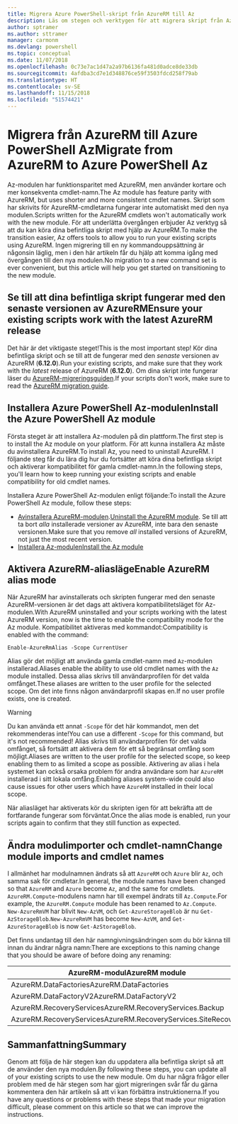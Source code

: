 ```yaml
---
title: Migrera Azure PowerShell-skript från AzureRM till Az
description: Läs om stegen och verktygen för att migrera skript från AzureRM-modulen till den nya Az-modulen.
author: sptramer
ms.author: sttramer
manager: carmonm
ms.devlang: powershell
ms.topic: conceptual
ms.date: 11/07/2018
ms.openlocfilehash: 0c73e7ac1d47a2a97b6136fa481d0adce8de33db
ms.sourcegitcommit: 4afdba3cd7e1d348876ce59f3503fdcd258f79ab
ms.translationtype: HT
ms.contentlocale: sv-SE
ms.lasthandoff: 11/15/2018
ms.locfileid: "51574421"
---
```

# <a name="migrate-from-azurerm-to-azure-powershell-az"></a><span data-ttu-id="ac269-103">Migrera från AzureRM till Azure PowerShell Az</span><span class="sxs-lookup"><span data-stu-id="ac269-103">Migrate from AzureRM to Azure PowerShell Az</span></span>

<span data-ttu-id="ac269-104">Az-modulen har funktionsparitet med AzureRM, men använder kortare och mer konsekventa cmdlet-namn.</span><span class="sxs-lookup"><span data-stu-id="ac269-104">The Az module has feature parity with AzureRM, but uses shorter and more consistent cmdlet names.</span></span>
<span data-ttu-id="ac269-105">Skript som har skrivits för AzureRM-cmdletarna fungerar inte automatiskt med den nya modulen.</span><span class="sxs-lookup"><span data-stu-id="ac269-105">Scripts written for the AzureRM cmdlets won't automatically work with the new module.</span></span> <span data-ttu-id="ac269-106">För att underlätta övergången erbjuder Az verktyg så att du kan köra dina befintliga skript med hjälp av AzureRM.</span><span class="sxs-lookup"><span data-stu-id="ac269-106">To make the transition easier, Az offers tools to allow you to run your existing scripts using AzureRM.</span></span> <span data-ttu-id="ac269-107">Ingen migrering till en ny kommandouppsättning är någonsin läglig, men i den här artikeln får du hjälp att komma igång med övergången till den nya modulen.</span><span class="sxs-lookup"><span data-stu-id="ac269-107">No migration to a new command set is ever convenient, but this article will help you get started on transitioning to the new module.</span></span>

## <a name="ensure-your-existing-scripts-work-with-the-latest-azurerm-release"></a><span data-ttu-id="ac269-108">Se till att dina befintliga skript fungerar med den senaste versionen av AzureRM</span><span class="sxs-lookup"><span data-stu-id="ac269-108">Ensure your existing scripts work with the latest AzureRM release</span></span>

<span data-ttu-id="ac269-109">Det här är det viktigaste steget!</span><span class="sxs-lookup"><span data-stu-id="ac269-109">This is the most important step!</span></span> <span data-ttu-id="ac269-110">Kör dina befintliga skript och se till att de fungerar med den _senaste_ versionen av AzureRM (__6.12.0__).</span><span class="sxs-lookup"><span data-stu-id="ac269-110">Run your existing scripts, and make sure that they work with the _latest_ release of AzureRM (__6.12.0__).</span></span> <span data-ttu-id="ac269-111">Om dina skript inte fungerar läser du [AzureRM-migreringsguiden](migration-guide.6.0.0.md).</span><span class="sxs-lookup"><span data-stu-id="ac269-111">If your scripts don't work, make sure to read the [AzureRM migration guide](migration-guide.6.0.0.md).</span></span>

## <a name="install-the-azure-powershell-az-module"></a><span data-ttu-id="ac269-112">Installera Azure PowerShell Az-modulen</span><span class="sxs-lookup"><span data-stu-id="ac269-112">Install the Azure PowerShell Az module</span></span>

<span data-ttu-id="ac269-113">Första steget är att installera Az-modulen på din plattform.</span><span class="sxs-lookup"><span data-stu-id="ac269-113">The first step is to install the Az module on your platform.</span></span> <span data-ttu-id="ac269-114">För att kunna installera Az måste du avinstallera AzureRM.</span><span class="sxs-lookup"><span data-stu-id="ac269-114">To install Az, you need to uninstall AzureRM.</span></span>
<span data-ttu-id="ac269-115">I följande steg får du lära dig hur du fortsätter att köra dina befintliga skript och aktiverar kompatibilitet för gamla cmdlet-namn.</span><span class="sxs-lookup"><span data-stu-id="ac269-115">In the following steps, you'll learn how to keep running your existing scripts and enable compatibility for old cmdlet names.</span></span>

<span data-ttu-id="ac269-116">Installera Azure PowerShell Az-modulen enligt följande:</span><span class="sxs-lookup"><span data-stu-id="ac269-116">To install the Azure PowerShell Az module, follow these steps:</span></span>

* <span data-ttu-id="ac269-117">[Avinstallera AzureRM-modulen](uninstall-azurerm-ps.md).</span><span class="sxs-lookup"><span data-stu-id="ac269-117">[Uninstall the AzureRM module](uninstall-azurerm-ps.md).</span></span> <span data-ttu-id="ac269-118">Se till att ta bort _alla_ installerade versioner av AzureRM, inte bara den senaste versionen.</span><span class="sxs-lookup"><span data-stu-id="ac269-118">Make sure that you remove _all_ installed versions of AzureRM, not just the most recent version.</span></span>
* [<span data-ttu-id="ac269-119">Installera Az-modulen</span><span class="sxs-lookup"><span data-stu-id="ac269-119">Install the Az module</span></span>](install-az-ps.md)

## <a name="a-namealiasesenable-azurerm-alias-mode"></a><span data-ttu-id="ac269-120"><a name="aliases"/>Aktivera AzureRM-aliasläge</span><span class="sxs-lookup"><span data-stu-id="ac269-120"><a name="aliases"/>Enable AzureRM alias mode</span></span>

<span data-ttu-id="ac269-121">När AzureRM har avinstallerats och skripten fungerar med den senaste AzureRM-versionen är det dags att aktivera kompatibilitetsläget för Az-modulen.</span><span class="sxs-lookup"><span data-stu-id="ac269-121">With AzureRM uninstalled and your scripts working with the latest AzureRM version, now is the time to enable the compatibility mode for the Az module.</span></span> <span data-ttu-id="ac269-122">Kompatibilitet aktiveras med kommandot:</span><span class="sxs-lookup"><span data-stu-id="ac269-122">Compatibility is enabled with the command:</span></span>

```powershell-interactive
Enable-AzureRmAlias -Scope CurrentUser
```

<span data-ttu-id="ac269-123">Alias gör det möjligt att använda gamla cmdlet-namn med `Az`-modulen installerad.</span><span class="sxs-lookup"><span data-stu-id="ac269-123">Aliases enable the ability to use old cmdlet names with the `Az` module installed.</span></span> <span data-ttu-id="ac269-124">Dessa alias skrivs till användarprofilen för det valda omfånget.</span><span class="sxs-lookup"><span data-stu-id="ac269-124">These aliases are written to the user profile for the selected scope.</span></span> <span data-ttu-id="ac269-125">Om det inte finns någon användarprofil skapas en.</span><span class="sxs-lookup"><span data-stu-id="ac269-125">If no user profile exists, one is created.</span></span>

> [!WARNING]
>
> <span data-ttu-id="ac269-126">Du kan använda ett annat `-Scope` för det här kommandot, men det rekommenderas inte!</span><span class="sxs-lookup"><span data-stu-id="ac269-126">You can use a different `-Scope` for this command, but it's not recommended!</span></span> <span data-ttu-id="ac269-127">Alias skrivs till användarprofilen för det valda omfånget, så fortsätt att aktivera dem för ett så begränsat omfång som möjligt.</span><span class="sxs-lookup"><span data-stu-id="ac269-127">Aliases are written to the user profile for the selected scope, so keep enabling them to as limited a scope as possible.</span></span> <span data-ttu-id="ac269-128">Aktivering av alias i hela systemet kan också orsaka problem för andra användare som har `AzureRM` installerad i sitt lokala omfång.</span><span class="sxs-lookup"><span data-stu-id="ac269-128">Enabling aliases system-wide could also cause issues for other users which have `AzureRM` installed in their local scope.</span></span>

<span data-ttu-id="ac269-129">När aliasläget har aktiverats kör du skripten igen för att bekräfta att de fortfarande fungerar som förväntat.</span><span class="sxs-lookup"><span data-stu-id="ac269-129">Once the alias mode is enabled, run your scripts again to confirm that they still function as expected.</span></span> 

## <a name="change-module-imports-and-cmdlet-names"></a><span data-ttu-id="ac269-130">Ändra modulimporter och cmdlet-namn</span><span class="sxs-lookup"><span data-stu-id="ac269-130">Change module imports and cmdlet names</span></span>

<span data-ttu-id="ac269-131">I allmänhet har modulnamnen ändrats så att `AzureRM` och `Azure` blir `Az`, och samma sak för cmdletar.</span><span class="sxs-lookup"><span data-stu-id="ac269-131">In general, the module names have been changed so that `AzureRM` and `Azure` become `Az`, and the same for cmdlets.</span></span>
<span data-ttu-id="ac269-132">`AzureRM.Compute`-modulens namn har till exempel ändrats till `Az.Compute`.</span><span class="sxs-lookup"><span data-stu-id="ac269-132">For example, the `AzureRM.Compute` module has been renamed to `Az.Compute`.</span></span> <span data-ttu-id="ac269-133">`New-AzureRmVM` har blivit `New-AzVM`, och `Get-AzureStorageBlob` är nu `Get-AzStorageBlob`.</span><span class="sxs-lookup"><span data-stu-id="ac269-133">`New-AzureRmVM` has become `New-AzVM`, and `Get-AzureStorageBlob` is now `Get-AzStorageBlob`.</span></span>

<span data-ttu-id="ac269-134">Det finns undantag till den här namngivningsändringen som du bör känna till innan du ändrar några namn:</span><span class="sxs-lookup"><span data-stu-id="ac269-134">There are exceptions to this naming change that you should be aware of before doing any renaming:</span></span>

| <span data-ttu-id="ac269-135">AzureRM-modul</span><span class="sxs-lookup"><span data-stu-id="ac269-135">AzureRM module</span></span> | <span data-ttu-id="ac269-136">Az-modul</span><span class="sxs-lookup"><span data-stu-id="ac269-136">Az module</span></span> |
|----------------|-----------|
| <span data-ttu-id="ac269-137">AzureRM.DataFactories</span><span class="sxs-lookup"><span data-stu-id="ac269-137">AzureRM.DataFactories</span></span> | <span data-ttu-id="ac269-138">Az.DataFactory</span><span class="sxs-lookup"><span data-stu-id="ac269-138">Az.DataFactory</span></span> |
| <span data-ttu-id="ac269-139">AzureRM.DataFactoryV2</span><span class="sxs-lookup"><span data-stu-id="ac269-139">AzureRM.DataFactoryV2</span></span> | <span data-ttu-id="ac269-140">Az.DataFactory</span><span class="sxs-lookup"><span data-stu-id="ac269-140">Az.DataFactory</span></span> |
| <span data-ttu-id="ac269-141">AzureRM.RecoveryServices</span><span class="sxs-lookup"><span data-stu-id="ac269-141">AzureRM.RecoveryServices.Backup</span></span> | <span data-ttu-id="ac269-142">Az.RecoveryServices</span><span class="sxs-lookup"><span data-stu-id="ac269-142">Az.RecoveryServices</span></span> |
| <span data-ttu-id="ac269-143">AzureRM.RecoveryServices</span><span class="sxs-lookup"><span data-stu-id="ac269-143">AzureRM.RecoveryServices.SiteRecovery</span></span> | <span data-ttu-id="ac269-144">Az.RecoveryServices</span><span class="sxs-lookup"><span data-stu-id="ac269-144">Az.RecoveryServices</span></span> |

## <a name="summary"></a><span data-ttu-id="ac269-145">Sammanfattning</span><span class="sxs-lookup"><span data-stu-id="ac269-145">Summary</span></span>

<span data-ttu-id="ac269-146">Genom att följa de här stegen kan du uppdatera alla befintliga skript så att de använder den nya modulen.</span><span class="sxs-lookup"><span data-stu-id="ac269-146">By following these steps, you can update all of your existing scripts to use the new module.</span></span> <span data-ttu-id="ac269-147">Om du har några frågor eller problem med de här stegen som har gjort migreringen svår får du gärna kommentera den här artikeln så att vi kan förbättra instruktionerna.</span><span class="sxs-lookup"><span data-stu-id="ac269-147">If you have any questions or problems with these steps that made your migration difficult, please comment on this article so that we can improve the instructions.</span></span>